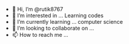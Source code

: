 - 👋 Hi, I’m @rutik8767
- 👀 I’m interested in ... Learning codes
- 🌱 I’m currently learning ... computer science 
- 💞️ I’m looking to collaborate on ...
- 📫 How to reach me ...

<!---
rutik8767/rutik8767 is a ✨ special ✨ repository because its `README.md` (this file) appears on your GitHub profile.
You can click the Preview link to take a look at your changes.
--->
